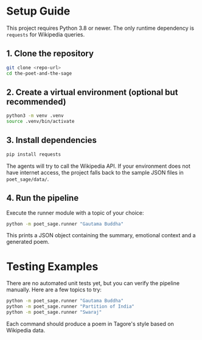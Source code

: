 # Setup Guide

This project requires Python 3.8 or newer. The only runtime dependency is `requests` for Wikipedia queries.

## 1. Clone the repository

```bash
git clone <repo-url>
cd the-poet-and-the-sage
```

## 2. Create a virtual environment (optional but recommended)

```bash
python3 -m venv .venv
source .venv/bin/activate
```

## 3. Install dependencies

```bash
pip install requests
```

The agents will try to call the Wikipedia API. If your environment does not have internet access, the project falls back to the sample JSON files in `poet_sage/data/`.

## 4. Run the pipeline

Execute the runner module with a topic of your choice:

```bash
python -m poet_sage.runner "Gautama Buddha"
```

This prints a JSON object containing the summary, emotional context and a generated poem.

# Testing Examples

There are no automated unit tests yet, but you can verify the pipeline manually. Here are a few topics to try:

```bash
python -m poet_sage.runner "Gautama Buddha"
python -m poet_sage.runner "Partition of India"
python -m poet_sage.runner "Swaraj"
```

Each command should produce a poem in Tagore's style based on Wikipedia data.
